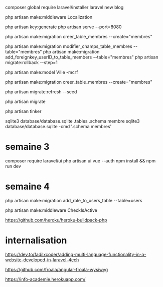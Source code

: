 composer global require laravel/installer
laravel new blog

php artisan make:middleware Localization

php artisan key:generate
php artisan serve --port=8080

php artisan make:migration creer_table_membres --create="membres"

php artisan make:migration modifier_champs_table_membres --table="membres" 
php artisan make:migration add_foreignkey_userID_to_table_members --table="membres" 
php artisan migrate:rollback --step=1

php artisan make:model Ville -mcrf

php artisan make:migration creer_table_membres --create="membres"

php artisan migrate:refresh --seed 

php artisan migrate 

php artisan tinker

sqlite3 database/database.sqlite 
.tables 
.schema membre
sqlite3 database/database.sqlite -cmd '.schema membres'

# semaine 3

composer require laravel/ui
php artisan ui vue --auth 
 npm install && npm run dev 

# semaine 4
php artisan make:migration add_role_to_users_table --table=users

php artisan make:middleware CheckIsActive

https://github.com/heroku/heroku-buildpack-php

# internalisation
https://dev.to/fadilxcoder/adding-multi-language-functionality-in-a-website-developed-in-laravel-4ech

https://github.com/froala/angular-froala-wysiwyg

https://info-academie.herokuapp.com/

